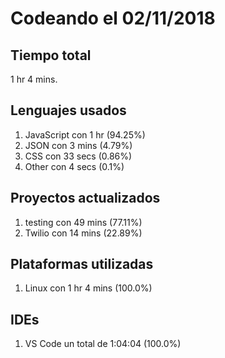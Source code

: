 # Codeando el 02/11/2018

## Tiempo total
1 hr 4 mins.

## Lenguajes usados
1. JavaScript con 1 hr (94.25%)
1. JSON con 3 mins (4.79%)
1. CSS con 33 secs (0.86%)
1. Other con 4 secs (0.1%)

## Proyectos actualizados
1. testing con 49 mins (77.11%)
1. Twilio con 14 mins (22.89%)

## Plataformas utilizadas
1. Linux con 1 hr 4 mins (100.0%)

## IDEs
1. VS Code un total de 1:04:04 (100.0%)

